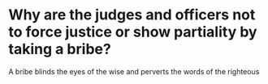# Why are the judges and officers not to force justice or show partiality by taking a bribe?

A bribe blinds the eyes of the wise and perverts the words of the righteous
